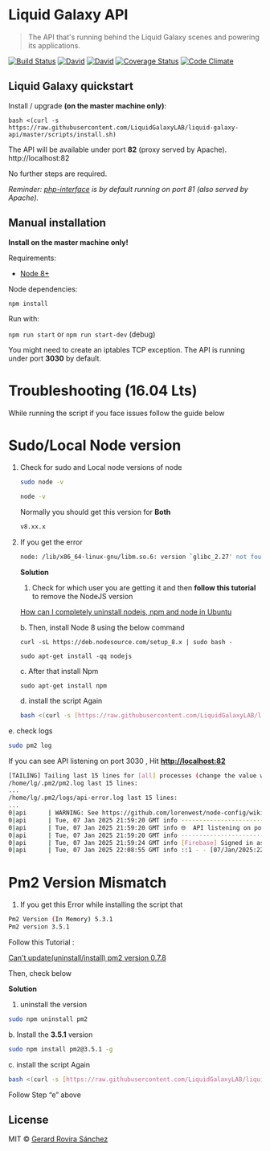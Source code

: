 # Liquid Galaxy API

> The API that's running behind the Liquid Galaxy scenes and powering its applications.

[![Build Status](https://travis-ci.org/LiquidGalaxyLAB/liquid-galaxy-api.svg?branch=master)](https://travis-ci.org/LiquidGalaxyLAB/liquid-galaxy-api)
[![David](https://david-dm.org/LiquidGalaxyLAB/liquid-galaxy-api.svg)](https://david-dm.org/LiquidGalaxyLAB/liquid-galaxy-api)
[![David](https://david-dm.org/LiquidGalaxyLAB/liquid-galaxy-api/dev-status.svg)](https://david-dm.org/LiquidGalaxyLAB/liquid-galaxy-api#info=devDependencies)
[![Coverage Status](https://coveralls.io/repos/github/LiquidGalaxyLAB/liquid-galaxy-api/badge.svg?branch=master)](https://coveralls.io/github/LiquidGalaxyLAB/liquid-galaxy-api?branch=master)
[![Code Climate](https://codeclimate.com/github/LiquidGalaxyLAB/liquid-galaxy-api/badges/gpa.svg)](https://codeclimate.com/github/LiquidGalaxyLAB/liquid-galaxy-api)

## Liquid Galaxy quickstart

Install / upgrade **(on the master machine only)**:

```
bash <(curl -s https://raw.githubusercontent.com/LiquidGalaxyLAB/liquid-galaxy-api/master/scripts/install.sh)
```

The API will be available under port **82** (proxy served by Apache). http://localhost:82 

No further steps are required.

*Reminder: [php-interface](https://github.com/LiquidGalaxyLAB/liquid-galaxy/tree/master/php-interface) is by default running on port 81 (also served by Apache).*

## Manual installation

**Install on the master machine only!**

Requirements:

- [Node 8+](https://nodejs.org/en/download/package-manager/)

Node dependencies:

`npm install`

Run with:

`npm run start` or `npm run start-dev` (debug)

You might need to create an iptables TCP exception. The API is running under port **3030** by default.


# Troubleshooting (16.04 Lts)
While running the script if you face issues follow the guide below

# **Sudo/Local Node version**

1. Check for sudo and Local node versions of node
    
    ```bash
    sudo node -v
    ```
    
    ```bash
    node -v
    ```
    
    Normally you should get this version for **Both** 
    
    ```bash
    v8.xx.x
    ```
    

1. If you get the error 
    
    ```bash
    node: /lib/x86_64-linux-gnu/libm.so.6: version `glibc_2.27' not found (required by node)
    ```
    
    **Solution**
    
    1. Check for which user you are getting it and then **follow this tutorial** to remove the NodeJS version 
    
    [How can I completely uninstall nodejs, npm and node in Ubuntu](https://stackoverflow.com/questions/32426601/how-can-i-completely-uninstall-nodejs-npm-and-node-in-ubuntu)
    
    b.  Then, install Node 8 using the below command
    
    ```
    curl -sL https://deb.nodesource.com/setup_8.x | sudo bash -
    ```
    
    ```
    sudo apt-get install -qq nodejs
    ```
    
    c. After that install Npm 
    
    ```
    sudo apt-get install npm
    ```
    
    d. install the script Again
    
    ```bash
    bash <(curl -s [https://raw.githubusercontent.com/LiquidGalaxyLAB/liquid-galaxy-api/master/scripts/install.sh](https://raw.githubusercontent.com/LiquidGalaxyLAB/liquid-galaxy-api/master/scripts/install.sh))
    ```
    

 e. check logs 

```bash
sudo pm2 log
```

If you can see API listening on port 3030 , Hit [**http://localhost:82**](http://localhost:82)

```bash
[TAILING] Tailing last 15 lines for [all] processes (change the value with --lines option)
/home/lg/.pm2/pm2.log last 15 lines:
...
/home/lg/.pm2/logs/api-error.log last 15 lines:
...
0|api      | WARNING: See https://github.com/lorenwest/node-config/wiki/Strict-Mode
0|api      | Tue, 07 Jan 2025 21:59:20 GMT info -·-·-·-·-·-·-·-·-·-·-·-·-·-·-·-·-·-·-·-·-·-·-
0|api      | Tue, 07 Jan 2025 21:59:20 GMT info 🌐  API listening on port 3030
0|api      | Tue, 07 Jan 2025 21:59:20 GMT info -·-·-·-·-·-·-·-·-·-·-·-·-·-·-·-·-·-·-·-·-·-·-
0|api      | Tue, 07 Jan 2025 21:59:24 GMT info [Firebase] Signed in as BJIvaloH1l (no password)
0|api      | Tue, 07 Jan 2025 22:08:55 GMT info ::1 - - [07/Jan/2025:22:08:55 +0000] "GET / HTTP/1.1" 304 - "-" "Mozilla/5.0 (Windows NT 10.0; Win64; x64) AppleWebKit/537.36 (KHTML, like Gecko) Chrome/131.0.0.0 Safari/537.36"
```

# Pm2 Version Mismatch

1. If you get this Error while installing the script that 

```bash
Pm2 Version (In Memory) 5.3.1
Pm2 version 3.5.1
```

Follow this Tutorial :

[Can't update(uninstall/install) pm2 version 0.7.8](https://stackoverflow.com/questions/37524927/cant-updateuninstall-install-pm2-version-0-7-8)

Then, check below

**Solution**

1. uninstall the version

```bash
sudo npm uninstall pm2
```

b. Install the **3.5.1** version

```bash
sudo npm install pm2@3.5.1 -g
```

c. install the script Again

```bash
bash <(curl -s [https://raw.githubusercontent.com/LiquidGalaxyLAB/liquid-galaxy-api/master/scripts/install.sh](https://raw.githubusercontent.com/LiquidGalaxyLAB/liquid-galaxy-api/master/scripts/install.sh))
```

Follow Step “e” above

## License

MIT © [Gerard Rovira Sánchez](//zurfyx.com)
